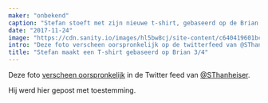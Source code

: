 ```yaml
---
maker: "onbekend"
caption: "Stefan stoeft met zijn nieuwe t-shirt, gebaseerd op de Brian basisvorm."
date: "2017-11-24"
image: "https://cdn.sanity.io/images/hl5bw8cj/site-content/c640419601bc0933c4a8c1c4106ef8c6abd70c81-2008x2007.jpg"
intro: "Deze foto verscheen oorspronkelijk op de twitterfeed van @SThanheiser ."
title: "Stefan maakt een T-shirt gebaseerd op Brian 3/4"
---
```



Deze foto [verscheen oorspronkelijk](https://twitter.com/SThanheiser/status/933942463332536320) in de Twitter feed van [@SThanheiser](https://twitter.com/SThanheiser).

Hij werd hier gepost met toestemming.

